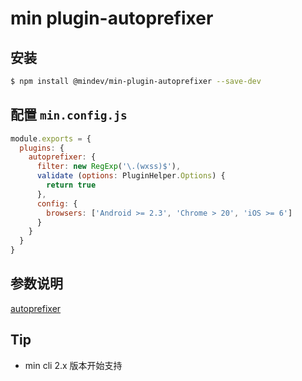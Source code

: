 # min plugin-autoprefixer

## 安装

``` bash
$ npm install @mindev/min-plugin-autoprefixer --save-dev
```

## 配置 `min.config.js`

``` js
module.exports = {
  plugins: {
    autoprefixer: {
      filter: new RegExp('\.(wxss)$'),
      validate (options: PluginHelper.Options) {
        return true
      },
      config: {
        browsers: ['Android >= 2.3', 'Chrome > 20', 'iOS >= 6']
      }
    }
  }
}
```

## 参数说明

[autoprefixer](https://github.com/postcss/autoprefixer#options)

## Tip

- min cli 2.x 版本开始支持
